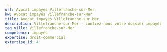 ```yaml
---
url: Avocat impayes Villefranche-sur-Mer
kw: Avocat impayés Villefranche-sur-Mer
title: Avocat impayés Villefranche-sur-Mer
description: Villefranche-sur-Mer - confiez-nous votre dossier impayés
tag_ville: Villefranche-sur-Mer
competence: impayés
expertise: droit-commercial
extertise_id: 4
---
```

